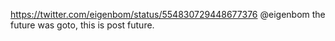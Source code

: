 https://twitter.com/eigenbom/status/554830729448677376 @eigenbom the future was goto, this is post future.